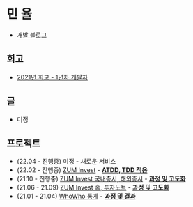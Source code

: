 # 민 율 
- [개발 블로그](https://velog.io/@minyul)  

## 회고
- [2021년 회고 - 1년차 개발자](https://velog.io/@minyul/2021%EB%85%84-%ED%9A%8C%EA%B3%A0)

## 글
- 미정

## 프로젝트
- (22.04 - 진행중) 미정  - 새로운 서비스 
- (22.02 - 진행중) [ZUM Invest](https://invest.zum.com/)  - **[ATDD, TDD 적용](https://velog.io/@minyul/ZUM-Invest-ATDD-TDD-%EC%A0%81%EC%9A%A9)** 
- (21.10 - 진행중) [ZUM Invest 국내증시, 해외증시](https://invest.zum.com/internal) - **[과정 및 고도화](https://velog.io/@minyul/ZUM-Invest-%EA%B5%AD%EB%82%B4%EC%A6%9D%EC%8B%9C-%ED%95%B4%EC%99%B8%EC%A6%9D%EC%8B%9C)** 
- (21.06 - 21.09) [ZUM Invest 홈, 투자노트](https://invest.zum.com/)  - **[과정 및 고도화](https://velog.io/@minyul/ZUM-Invest-%ED%99%88-%ED%88%AC%EC%9E%90)** 
- (21.01 - 21.04) [WhoWho 통계](https://www.whowhocorp.com/ko/) - **[과정 및 결과](https://velog.io/@minyul/%ED%9B%84%ED%9B%84%EC%84%9C%EB%B9%84%EC%8A%A4-%ED%86%B5%EA%B3%84-CMS-%EC%8B%A0%EC%9E%85-%ED%8C%8C%EC%9D%BC%EB%9F%BF-%ED%94%84%EB%A1%9C%EC%A0%9D%ED%8A%B8)**   
